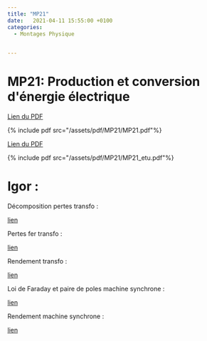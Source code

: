 ```yaml
---
title: "MP21"
date:   2021-04-11 15:55:00 +0100
categories:
  - Montages Physique

  
---
```


# MP21: Production et conversion d'énergie électrique

[Lien du PDF](/assets/pdf/MP21/MP21.pdf)

{% include pdf src="/assets/pdf/MP21/MP21.pdf"%}

[Lien du PDF](/assets/pdf/MP21/MP21_etu.pdf)

{% include pdf src="/assets/pdf/MP21/MP21_etu.pdf"%}

# Igor :

Décomposition pertes transfo : 

<a href="/assets/pdf/MP21/092.2_TransformateurDecompositionPertes.pxp" download>lien</a>

Pertes fer transfo :

<a href="/assets/pdf/MP21/092.2_TransformateurPertesFer.pxp" download>lien</a>

Rendement transfo : 

<a href="/assets/pdf/MP21/092.2_TransformateurRendementPertesGlobales.pxp" download>lien</a>

Loi de Faraday et paire de poles machine synchrone :

<a href="/assets/pdf/MP21/093.1_GeneratriceSynchroneCaracterisationetFaraday.pxp" download>lien</a>

Rendement machine synchrone :

<a href="/assets/pdf/MP21/093.2_GeneratriceSynchroneRendement.pxp" download>lien</a>

